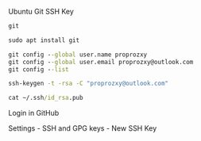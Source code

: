 Ubuntu Git SSH Key

```cmd
git
```

```cmd
sudo apt install git
```

```cmd
git config --global user.name proprozxy
git config --global user.email proprozxy@outlook.com
git config --list
```

```cmd
ssh-keygen -t -rsa -C "proprozxy@outlook.com"
```

```cmd
cat ~/.ssh/id_rsa.pub
```

Login in GitHub

Settings - SSH and GPG keys - New SSH Key